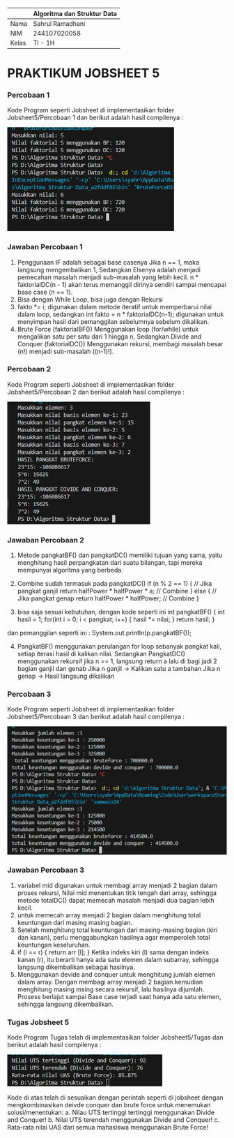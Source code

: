 |  | Algoritma dan Struktur Data |
|--|--|
| Nama |  Sahrul Ramadhani|
| NIM |  244107020058|
| Kelas | TI - 1H |

# PRAKTIKUM JOBSHEET 5

### Percobaan 1
Kode Program seperti Jobsheet di implementasikan folder Jobsheet5/Percobaan 1
dan berikut adalah hasil compilenya :  


![Screenshoot](img/p1.png)


### Jawaban Percobaan 1
1. Penggunaan IF adalah  sebagai base casenya Jika n == 1, maka langsung mengembalikan 1, Sedangkan Elsenya adalah menjadi pemecahan masalah menjadi sub-masalah yang lebih kecil.
n * faktorialDC(n - 1) akan terus memanggil dirinya sendiri sampai mencapai base case (n == 1).
2. Bisa dengan While Loop, bisa juga dengan Rekursi
3. fakto *= i; digunakan dalam metode iteratif untuk memperbarui nilai dalam loop, sedangkan int fakto = n * faktorialDC(n-1); digunakan untuk menyimpan hasil dari pemanggilan sebelumnya sebelum dikalikan.
4. Brute Force (faktorialBF())	Menggunakan loop (for/while) untuk mengalikan satu per satu dari 1 hingga n, Sedangkan Divide and Conquer (faktorialDC())	Menggunakan rekursi, membagi masalah besar (n!) menjadi sub-masalah ((n-1)!).

### Percobaan 2
Kode Program seperti Jobsheet di implementasikan folder Jobsheet5/Percobaan 2
dan berikut adalah hasil compilenya :  


![Screenshoot](img/p2.png)


### Jawaban Percobaan 2
1. Metode pangkatBF() dan pangkatDC() memiliki tujuan yang sama, yaitu menghitung hasil perpangkatan dari suatu bilangan, tapi mereka mempunyai algoritma yang berbeda.
2. Combine sudah termasuk  pada pangkatDC() 
if (n % 2 == 1) { // Jika pangkat ganjil
    return halfPower * halfPower * a; // Combine
} else { // Jika pangkat genap
    return halfPower * halfPower; // Combine
}

3. bisa saja sesuai kebutuhan, dengan kode seperti ini 
int pangkatBF() {
    int hasil = 1;
    for(int i = 0; i < pangkat; i++) {
        hasil *= nilai; 
    }
    return hasil;
}

dan pemanggilan seperti ini :
System.out.println(p.pangkatBF());

4. PangkatBF() menggunakan perulangan for loop sebanyak pangkat kali, setiap iterasi hasil di kalikan nilai. Sedangkan PangkatDC() menggunakan rekursif jika n == 1, langsung return a lalu di bagi jadi 2 bagian ganjil dan genab
Jika n ganjil → Kalikan satu a tambahan
Jika n genap → Hasil langsung dikalikan

### Percobaan 3
Kode Program seperti Jobsheet di implementasikan folder Jobsheet5/Percobaan 3
dan berikut adalah hasil compilenya :  


![Screenshoot](img/p3.png)


### Jawaban Percobaan 3
1. variabel mid digunakan untuk membagi array menjadi 2 bagian dalam proses 
rekursi, Nilai mid menentukan titik tengah dari array, sehingga metode totalDC() dapat 
memecah masalah menjadi dua bagian lebih kecil.
2. untuk memecah array menjadi 2 bagian dalam menghitung total keuntungan dari 
masing masing bagian.  
3. Setelah menghitung total keuntungan dari masing-masing bagian (kiri dan 
kanan), perlu menggabungkan hasilnya agar memperoleh total keuntungan keseluruhan. 
4.  if (l == r) {
            return arr [l];
        }
Ketika indeks kiri (l) sama dengan indeks kanan (r), itu berarti hanya ada satu elemen dalam 
subarray, sehingga langsung dikembalikan sebagai hasilnya.
5. Menggunakan devide and conquer untuk menghitung jumlah elemen dalam array. Dengan 
membagi array menjadi 2 bagian.kemudian menghitung masing msing secara rekursif, lalu 
hasilnya dijumlah. Prosess berlajut sampai Base case terjadi saat hanya ada satu elemen, 
sehingga langsung dikembalikan. 

### Tugas Jobsheet 5

Kode Program Tugas telah di implementasikan folder Jobsheet5/Tugas
dan berikut adalah hasil compilenya :  


![Screenshoot](img/tugas.png)

Kode di atas telah di sesuaikan dengan perintah seperti di jobsheet dengan mengkombinasikan deivde conquer dan brute force untuk menemukan solusi/menentukan:
a. Nilau UTS tertinggi tertinggi menggunakan Divide and Conquer!
b. Nilai UTS terendah menggunakan Divide and Conquer!
c. Rata-rata nilai UAS dari semua mahasiswa menggunakan Brute Force!

